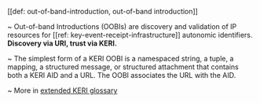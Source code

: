 [[def: out-of-band-introduction, out-of-band introduction]]

~ Out-of-band Introductions (OOBIs) are discovery and validation of IP resources for [[ref: key-event-receipt-infrastructure]] autonomic identifiers. **Discovery via URI, trust via KERI.**

~ The simplest form of a KERI OOBI is a namespaced string, a tuple, a mapping, a structured message, or structured attachment that contains both a KERI AID and a URL. The OOBI associates the URL with the AID. 

~ More in <a href="https://weboftrust.github.io/WOT-terms/docs/glossary/out-of-band-introduction">extended KERI glossary</a>
